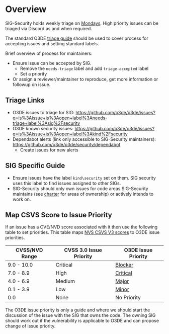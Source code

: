 
# Overview

SIG-Security holds weekly triage on [Mondays](https://lists.o3de.org/g/o3de-calendar/calendar). High priority issues can be triaged via Discord as and when required.

The standard O3DE [triage guide](https://github.com/o3de/community/) should be used to cover process for accepting issues and setting standard labels.

Brief overview of process for maintainers:
* Ensure issue can be accepted by SIG. 
    * Remove the `needs-triage` label and add `triage-accepted` label
    * Set a priority
* Or assign a reviewer/maintainer to reproduce, get more information or followup on issue.

## Triage Links
* O3DE issues to triage for SIG: https://github.com/o3de/o3de/issues?q=is%3Aissue+is%3Aopen+label%3Aneeds-triage+label%3Asig%2Fsecurity
* O3DE known security issues: https://github.com/o3de/o3de/issues?q=is%3Aissue+is%3Aopen+label%3Akind%2Fsecurity
* Dependabot alerts (link only accessible to SIG-Security maintainers): https://github.com/o3de/o3de/security/dependabot
    * Create issues for new alerts

## SIG Specific Guide
* Ensure issues have the label `kind\security` set on them. SIG security uses this label to find issues assigned to other SIGs.
* SIG-Security should only own issues for code areas SIG-Security maintains (see [charter](https://github.com/o3de/sig-security/blob/main/governance/SIG%20Security%20Charter.md) for areas of ownership) or actively intends to work on.

## Map CSVS Score to Issue Priority
If an issue has a CVE/NVD score associated with it then use the following table to set priorities. This table maps
[NVS CSVS V3 scores](https://nvd.nist.gov/vuln-metrics/cvss) to O3DE issue priorities.

| CVSS/NVD Range | CVSS 3.0 Issue Priority | O3DE Issue Priority                                                 |
|----------------|-------------------------|---------------------------------------------------------------------|
| 9.0 - 10.0     | Critical                | [Blocker](https://github.com/o3de/o3de/labels/priority%2Fblocker)   |
| 7.0 - 8.9      | High                    | [Critical](https://github.com/o3de/o3de/labels/priority%2Fcritical) |
| 4.0 - 6.9      | Medium                  | [Major](https://github.com/o3de/o3de/labels/priority%2Fmajor)       |
| 0.1 - 3.9      | Low                     | [Minor](https://github.com/o3de/o3de/labels/priority%2Fminor)       |
| 0.0            | None                    | No Priority                                                         |

The O3DE issue priority is only a guide and where we should start the discussion of the issue with the SIG that owns the code.
The owning SIG should work out if the vulnerability is applicable to O3DE and can propose change of issue priority.



